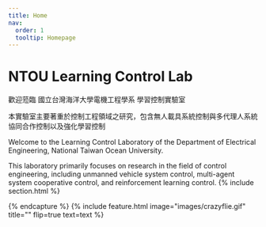 ```yaml
---
title: Home
nav:
  order: 1
  tooltip: Homepage
---
```


# NTOU Learning Control Lab

歡迎蒞臨 國立台灣海洋大學電機工程學系 學習控制實驗室

本實驗室主要著重於控制工程領域之研究，包含無人載具系統控制與多代理人系統協同合作控制以及強化學習控制

Welcome to the Learning Control Laboratory of the Department of Electrical Engineering, National Taiwan Ocean University.

This laboratory primarily focuses on research in the field of control engineering, including unmanned vehicle system control, multi-agent system cooperative control, and reinforcement learning control.
{% include section.html %}

{% endcapture %}
{%
  include feature.html
  image="images/crazyflie.gif"
  title=""
  flip=true
  text=text
%}



<!--
{% capture text %}

Lorem ipsum dolor sit amet, consectetur adipiscing elit, sed do eiusmod tempor incididunt ut labore et dolore magna aliqua.

{%
  include button.html
  link="projects"
  text="Browse our projects"
  icon="fa-solid fa-arrow-right"
  flip=true
  style="bare"
%}

{% endcapture %}

{%
  include feature.html
  image="images/photo.jpg"
  link="projects"
  title="Our Projects"
  flip=true
  style="bare"
  text=text
%}
-->
<!--
{% capture text %}

Lorem ipsum dolor sit amet, consectetur adipiscing elit, sed do eiusmod tempor incididunt ut labore et dolore magna aliqua.

{%
  include button.html
  link="team"
  text="Meet our team"
  icon="fa-solid fa-arrow-right"
  flip=true
  style="bare"
%}

{% endcapture %}

{%
  include feature.html
  image="images/photo.jpg"
  link="team"
  title="Our Team"
  text=text
%}
-->
